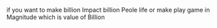 if you want to make billion Impact billion Peole life or make play game in Magnitude which is value of Billion

